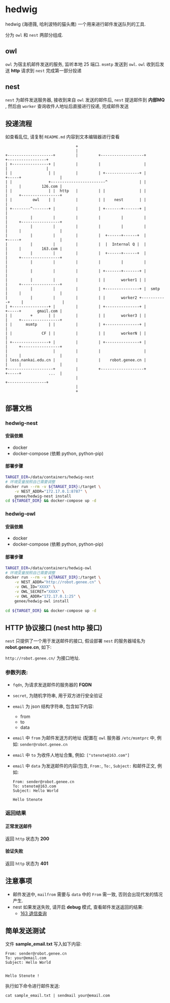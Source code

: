 # hedwig

hedwig (海德薇, 哈利波特的猫头鹰) 一个用来进行邮件发送队列的工具.

分为 `owl` 和 `nest` 两部分组成.

## owl

`owl` 为宿主机邮件发送的服务, 监听本地 25 端口. `msmtp` 发送到 `owl`. `owl` 收到后发送  **http** 请求到 `nest` 完成第一部分投递

## nest

`nest` 为邮件发送服务器, 接收到来自 `owl` 发送的邮件后, `nest` 提送邮件到 **内部MQ** , 然后由 `worker` 查询收件人地址后直接进行投递, 完成邮件发送

## 投递流程

如查看乱位, 请复制 `README.md` 内容到文本编辑器进行查看


```
                               +
                               |
+--------------------+         |         +-------------------+               +-----------------+
| +----------------+ |         |         |                   |               |                 |
| |                | |         |         | +---------------+ |         +-----+                 |
| |                +------------------------^              | |         |     |         126.com |
| |                | |  http   |         | |               | |         |     +-----------------+
| |         owl    | |         |         | |    nest       | |         |
| +--------^-------+ |         |         | +-------+-------+ |         |
|          |         |         |         |         |         |         |     +-----------------+
|          |         |         |         |         |         |         |     |                 |
|          |         |         |         |  +------+------+  |         +-----+                 |
|          |         |         |         |  |  Internal Q |  |         |     |         163.com |
|          |         |         |         |  +------+------+  |         |     +-----------------+
|          |         |         |         |         |         |         |
|          |         |         |         | +-------+-------+ |         |
|          |         |         |         | |       worker1 | |         |     +-----------------+
|          |         |         |         | +---------------+ |  smtp   |     |                 |
|          |         |         |         | |       worker2 +-----------+     |                 |
| +----------------+ |         |         | +---------------+ |         +-----+       gmail.com |
| |        +       | |         |         | |       worker3 | |         |     +-----------------+
| |      msmtp     | |         |         | +---------------+ |         |
| |             CF | |         |         | |       workerN | |         |
| +----------------+ |         |         | +---------------+ |         |     +-----------------+
|                    |         |         |                   |         |     |                 |
| less.nankai.edu.cn |         |         |    robot.genee.cn |         |     |                 |
+--------------------+         |         +-------------------+         +-----+            ...  |
                               |                                             +-----------------+
                               |
                               +
```

## 部署文档

### hedwig-nest

#### 安装依赖

* docker
* docker-compose (依赖 python, python-pip)

#### 部署步骤

```bash
TARGET_DIR=/data/containers/hedwig-nest
# 环境变量按照自己需要调整
docker run --rm -v ${TARGET_DIR}:/target \
	-v NEST_ADDR="172.17.0.1:8787" \
	genee/hedwig-nest install
cd ${TARGET_DIR} && docker-compose up -d
```


### hedwig-owl

#### 安装依赖

* docker
* docker-compose (依赖 python, python-pip)

#### 部署步骤

```bash
TARGET_DIR=/data/containers/hedwig-owl
# 环境变量按照自己需要调整
docker run --rm -v ${TARGET_DIR}:/target \
	-v NEST_ADDR="http://robot.genee.cn" \
	-v OWL_ID="XXXX" \
	-v OWL_SECRET="XXXX" \
	-v OWL_ADDR="172.17.0.1:25" \
	genee/hedwig-owl install
	
cd ${TARGET_DIR} && docker-compose up -d

```

## HTTP 协议接口 (nest http 接口)

`nest` 只提供了一个用于发送邮件的接口, 假设部署 `nest` 的服务器域名为 **robot.genee.cn**, 如下:

`http://robot.genee.cn/` 为接口地址.

### 参数列表:

* `fqdn`, 为请求发送邮件的服务器的 **FQDN**
* `secret`, 为随机字符串, 用于双方进行安全验证
* `email` 为 json 结构字符串, 包含如下内容:
	* from
	* to
	* data

* `email` 中 `from` 为邮件发送方的地址 (配置在 `owl` 服务器 `/etc/msmtprc` 中, 例如: `sender@robot.genee.cn`

* `email` 中 `to` 为收件人地址合集, 例如:  `["stenote@163.com"]`
* `email` 中 `data` 为发送邮件的内容(包含, `From:`, `To:`,  `Subject:` 和邮件正文, 例如:

	```
	From: sender@robot.genee.cn
	To: stenote@163.com
	Subject: Hello World

	Hello Stenote
	```

### 返回结果

#### 正常发送邮件

返回 `http` 状态为 **200**

#### 验证失败

返回 `http` 状态为 **401**

## 注意事项

* 邮件发送中, `mailfrom` 需要与 `data` 中的 `From` 需一致, 否则会出现代发的情况产生.
* nest 如果发送失败, 请开启 **debug** 模式, 查看邮件发送返回的结果:
    * [163 退信查询](http://help.163.com/09/1224/17/5RAJ4LMH00753VB8.html)

## 简单发送测试

文件 **sample_email.txt** 写入如下内容:

```
From: sender@robot.genee.cn
To: your@email.com
Subject: Hello World


Hello Stenote !
```

执行如下命令进行邮件发送:

```
cat sample_email.txt | sendmail your@email.com
```